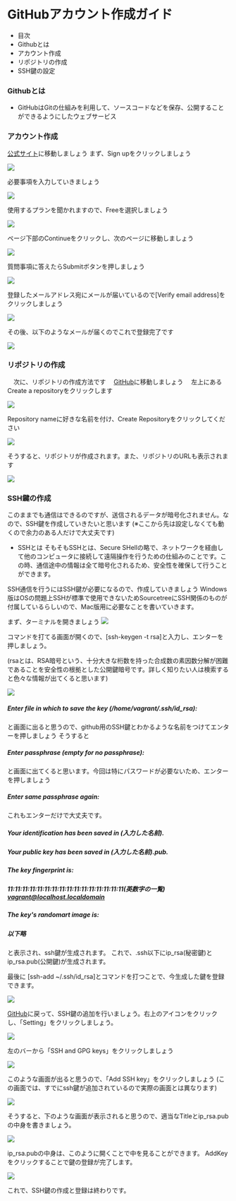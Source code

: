 # GitHubアカウント作成ガイド

- 目次
 - Githubとは
 - アカウント作成
 - リポジトリの作成
 - SSH鍵の設定
 
### Githubとは
 - GitHubはGitの仕組みを利用して、ソースコードなどを保存、公開することができるようにしたウェブサービス

### アカウント作成
 [公式サイト](https://github.com)に移動しましょう
 まず、Sign upをクリックしましょう

 ![](https://minoeru.github.io/markdown/images/github/g_1.png)

 必要事項を入力していきましょう

 ![](https://minoeru.github.io/markdown/images/github/g_2.png)

 使用するプランを聞かれますので、Freeを選択しましょう

 ![](https://minoeru.github.io/markdown/images/github/g_3.png)

 ページ下部のContinueをクリックし、次のページに移動しましょう

 ![](https://minoeru.github.io/markdown/images/github/g_4.png)

 質問事項に答えたらSubmitボタンを押しましょう

 ![](https://minoeru.github.io/markdown/images/github/g_5.png)

 登録したメールアドレス宛にメールが届いているので[Verify email address]をクリックしましょう

 ![](https://minoeru.github.io/markdown/images/github/g_6.png)

 その後、以下のようなメールが届くのでこれで登録完了です

 ![](https://minoeru.github.io/markdown/images/github/g_7.png)

### リポジトリの作成
　次に、リポジトリの作成方法です
　[GitHub](https://github.com)に移動しましょう
　左上にあるCreate a repositoryをクリックします

 ![](https://minoeru.github.io/markdown/images/github/g_8.png)

 Repository nameに好きな名前を付け、Create Repositoryをクリックしてください

 ![](https://minoeru.github.io/markdown/images/github/g_9.png)

 そうすると、リポジトリが作成されます。また、リポジトリのURLも表示されます

 ![](https://minoeru.github.io/markdown/images/github/g_10.png)

 ### SSH鍵の作成
 このままでも通信はできるのですが、送信されるデータが暗号化されません。なので、SSH鍵を作成していきたいと思います
 (※ここから先は設定しなくても動くので余力のある人だけで大丈夫です)

 - SSHとは
 そもそもSSHとは、Secure SHellの略で、ネットワークを経由して他のコンピュータに接続して遠隔操作を行うための仕組みのことです。この時、通信途中の情報は全て暗号化されるため、安全性を確保して行うことができます。

 SSH通信を行うにはSSH鍵が必要になるので、作成していきましょう
 Windows版はOSの問題上SSHが標準で使用できないためSourcetreeにSSH関係のものが付属しているらしいので、Mac版用に必要なことを書いていきます。

 まず、ターミナルを開きましょう
  ![](g_11.png)

 コマンドを打てる画面が開くので、[ssh-keygen -t rsa]と入力し、エンターを押しましょう。

 (rsaとは、RSA暗号という、十分大きな桁数を持った合成数の素因数分解が困難であることを安全性の根拠とした公開鍵暗号です。詳しく知りたい人は検索すると色々な情報が出てくると思います)

 ![](g_12.png)

 ##### Enter file in which to save the key (/home/vagrant/.ssh/id_rsa):
 と画面に出ると思うので、github用のSSH鍵とわかるような名前をつけてエンターを押しましょう
 そうすると
 ##### Enter passphrase (empty for no passphrase):
 と画面に出てくると思います。今回は特にパスワードが必要ないため、エンターを押しましょう
 ##### Enter same passphrase again:
 これもエンターだけで大丈夫です。
 ##### Your identification has been saved in (入力した名前).
 ##### Your public key has been saved in (入力した名前).pub.
 ##### The key fingerprint is:
 ##### 11:11:11:11:11:11:11:11:11:11:11:11:11:11:11:11(英数字の一覧) vagrant@localhost.localdomain
 ##### The key's randomart image is:
 ##### 以下略
 と表示され、ssh鍵が生成されます。
 これで、.ssh以下にip_rsa(秘密鍵)とip_rsa.pub(公開鍵)が生成されます。

 最後に
 [ssh-add ~/.ssh/id_rsa]とコマンドを打つことで、今生成した鍵を登録できます。

 ![](g_13.png)

 [GitHub](https://github.com)に戻って、SSH鍵の追加を行いましょう。右上のアイコンをクリックし、「Setting」をクリックしましょう。

 ![](g_14.png)

 左のバーから「SSH and GPG keys」をクリックしましょう

 ![](g_15.png)

 このような画面が出ると思うので、「Add SSH key」をクリックしましょう
 (この画面では、すでにssh鍵が追加されているので実際の画面とは異なります)

 ![](g_16.png)

 そうすると、下のような画面が表示されると思うので、適当なTitleとip_rsa.pubの中身を書きましょう。

 ![](g_17.png)

 ip_rsa.pubの中身は、このように開くことで中を見ることができます。
 AddKeyをクリックすることで鍵の登録が完了します。

 ![](g_18.png)

 これで、SSH鍵の作成と登録は終わりです。
